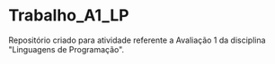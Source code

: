 # Trabalho_A1_LP
Repositório criado para atividade referente a Avaliação 1 da disciplina "Linguagens de Programação".
